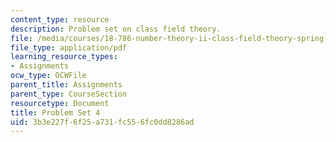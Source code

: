 ```yaml
---
content_type: resource
description: Problem set on class field theory.
file: /media/courses/18-786-number-theory-ii-class-field-theory-spring-2016/3b3e227f6f25a731fc556fc0dd8286ad_MIT18_786S16_pset4.pdf
file_type: application/pdf
learning_resource_types:
- Assignments
ocw_type: OCWFile
parent_title: Assignments
parent_type: CourseSection
resourcetype: Document
title: Problem Set 4
uid: 3b3e227f-6f25-a731-fc55-6fc0dd8286ad
---
```

